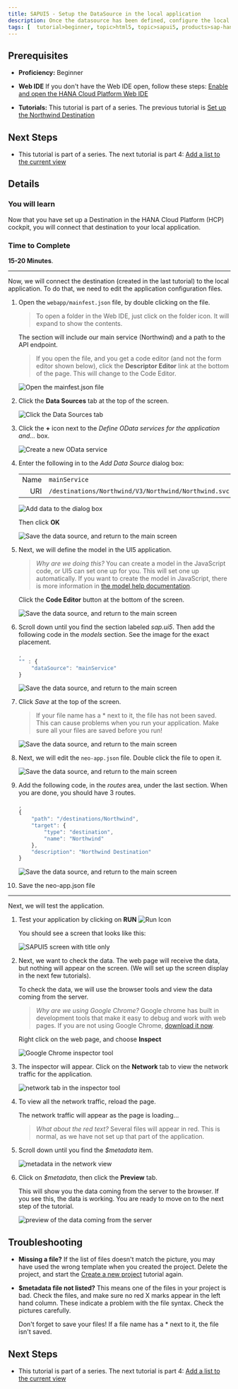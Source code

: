 ```yaml
---
title: SAPUI5 - Setup the DataSource in the local application
description: Once the datasource has been defined, configure the local application to use the data.
tags: [  tutorial>beginner, topic>html5, topic>sapui5, products>sap-hana-cloud-platform ]
---
```

## Prerequisites  
 - **Proficiency:** Beginner 

 - **Web IDE** If you don't have the Web IDE open, follow these steps: [Enable and open the HANA Cloud Platform Web IDE](https://go.sap.com/developer/tutorials/sapui5-webide-open-webide.html)

 - **Tutorials:** This tutorial is part of a series.  The previous tutorial is [Set up the Northwind Destination](https://go.sap.com/developer/tutorials/hcp-create-destination.html)

## Next Steps
 - This tutorial is part of a series.  The next tutorial is part 4: [Add a list to the current view](https://go.sap.com/developer/tutorials/sapui5-webide-add-list.html)

## Details
### You will learn  
Now that you have set up a Destination in the HANA Cloud Platform (HCP) cockpit, you will connect that destination to your local application.  

### Time to Complete
**15-20 Minutes**.

---
Now, we will connect the destination (created in the last tutorial) to the local application.  To do that, we need to edit the application configuration files.


1.  Open the `webapp/mainfest.json` file, by double clicking on the file.

    > To open a folder in the Web IDE, just click on the folder icon.  It will expand to show the contents.
    
    
    The section will include our main service (Northwind) and a path to the API endpoint.

    > If you open the file, and you get a code editor (and not the form editor shown below), click the **Descriptor Editor** link at the bottom of the page.  This will change to the Code Editor.
    
    ![Open the mainfest.json file](1.png)
    
2. Click the **Data Sources** tab at the top of the screen.

    ![Click the Data Sources tab](2.png)

3. Click the **+** icon next to the *Define OData services for the application and...* box.

    ![Create a new OData service](3.png)

4. Enter the following in to the *Add Data Source* dialog box:

    |      |                                                      |
    | ----:| ---------------------------------------------------- |
    | Name | `mainService`                                        |
    | URI  | `/destinations/Northwind/V3/Northwind/Northwind.svc` |

    ![Add data to the dialog box](4.png)
    
    Then click **OK**

    ![Save the data source, and return to the main screen](4b.png)

5.  Next, we will define the model in the UI5 application.
    > *Why are we doing this?*  You can create a model in the JavaScript code, or UI5 can set one up for you.  This will set one up automatically.  If you want to create the model in JavaScript, there is more information in [the model help documentation](https://sapui5.netweaver.ondemand.com/docs/guide/5278bfd38f3940b192df0e39f2fb33b3.html).

    Click the **Code Editor** button at the bottom of the screen.

    ![Save the data source, and return to the main screen](5.png)
    
6.  Scroll down until you find the section labeled *sap.ui5*.  Then add the following code in the *models* section.  See the image for the exact placement.  

    ```JavaScript
    ,
    "" : {        "dataSource": "mainService"    }
    ```
    

    ![Save the data source, and return to the main screen](6.png)
    
7.  Click *Save* at the top of the screen.
    > If your file name has a * next to it, the file has not been saved.  This can cause problems when you run your application.  Make sure all your files are saved before you run!
    
    ![Save the data source, and return to the main screen](7.png)
    
8.  Next, we will edit the `neo-app.json` file.  Double click the file to open it.

    ![Save the data source, and return to the main screen](8.png)
    
9.  Add the following code, in the *routes* area, under the last section.  When you are done, you should have 3 routes.

    ```JavaScript
    ,	{		"path": "/destinations/Northwind",		"target": {			"type": "destination",			"name": "Northwind"		},		"description": "Northwind Destination"	}
	```
	
    ![Save the data source, and return to the main screen](9.png)
    
10.  Save the neo-app.json file

----
Next, we will test the application.  

1.  Test your application by clicking on **RUN**     ![Run Icon](run-icon.png)

    You should see a screen that looks like this:
    
    ![SAPUI5 screen with title only](test-1.png)
    
2.  Next, we want to check the data.  The web page will receive the data, but nothing will appear on the screen.  (We will set up the screen display in the next few tutorials).  

	To check the data, we will use the browser tools and view the data coming from the server.
	> *Why are we using Google Chrome?*  Google chrome has built in development tools that make it easy to debug and work with web pages.  If you are not using Google Chrome, [download it now](https://www.google.com/chrome/browser/desktop/).
	
	Right click on the web page, and choose **Inspect**

    ![Google Chrome inspector tool](test-2.png)
    
3.  The inspector will appear.  Click on the **Network** tab to view the network traffic for the application.

    ![network tab in the inspector tool](test-3.png)
    
4.  To view all the network traffic, reload the page.  

    The network traffic will appear as the page is loading...
    >*What about the red text?* Several files will appear in red.  This is normal, as we have not set up that part of the application. 
    
5.  Scroll down until you find the *$metadata* item.  

    ![metadata in the network view](test-5.png)
    
6.  Click on *$metadata*, then click the **Preview** tab.

    This will show you the data coming from the server to the browser.  If you see this, the data is working.  You are ready to move on to the next step of the tutorial.

    ![preview of the data coming from the server](test-6.png)
    

## Troubleshooting
 - **Missing a file?**  If the list of files doesn't match the picture, you may have used the wrong template when you created the project.  Delete the project, and start the [Create a new project](#) tutorial again.

 - **$metadata file not listed?**  This means one of the files in your project is bad.  Check the files, and make sure no red X marks appear in the left hand column.  These indicate a problem with the file syntax.  Check the pictures carefully.  

    Don't forget to save your files!  If a file name has a * next to it, the file isn't saved.  


## Next Steps
 - This tutorial is part of a series.  The next tutorial is part 4: [Add a list to the current view](https://go.sap.com/developer/tutorials/sapui5-webide-add-list.html)
